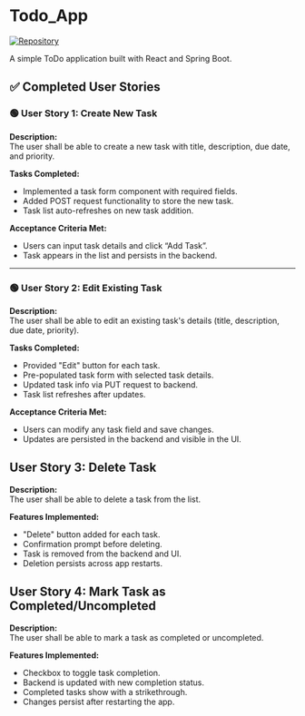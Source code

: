 

# Todo_App

[![Repository](https://img.shields.io/badge/Repo-Todo_App-blue)](https://github.com/irfanpasha111/Todo_App)

A simple ToDo application built with React and Spring Boot.

## ✅ Completed User Stories

### 🟢 User Story 1: Create New Task

**Description:**  
The user shall be able to create a new task with title, description, due date, and priority.

**Tasks Completed:**
- Implemented a task form component with required fields.
- Added POST request functionality to store the new task.
- Task list auto-refreshes on new task addition.

**Acceptance Criteria Met:**
- Users can input task details and click “Add Task”.
- Task appears in the list and persists in the backend.

---

### 🟢 User Story 2: Edit Existing Task

**Description:**  
The user shall be able to edit an existing task's details (title, description, due date, priority).

**Tasks Completed:**
- Provided "Edit" button for each task.
- Pre-populated task form with selected task details.
- Updated task info via PUT request to backend.
- Task list refreshes after updates.

**Acceptance Criteria Met:**
- Users can modify any task field and save changes.
- Updates are persisted in the backend and visible in the UI.

## User Story 3: Delete Task

**Description:**  
The user shall be able to delete a task from the list.

**Features Implemented:**
- "Delete" button added for each task.
- Confirmation prompt before deleting.
- Task is removed from the backend and UI.
- Deletion persists across app restarts.

## User Story 4: Mark Task as Completed/Uncompleted

**Description:**  
The user shall be able to mark a task as completed or uncompleted.

**Features Implemented:**
- Checkbox to toggle task completion.
- Backend is updated with new completion status.
- Completed tasks show with a strikethrough.
- Changes persist after restarting the app.
